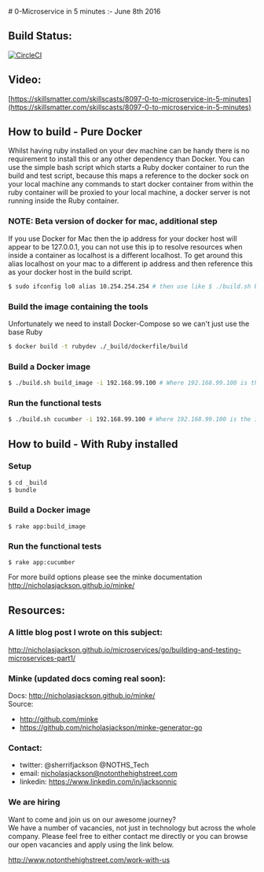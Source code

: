 # 0-Microservice in 5 minutes :- June 8th 2016

## Build Status:  
[![CircleCI](https://circleci.com/gh/nicholasjackson/containersched.svg?style=svg)](https://circleci.com/gh/nicholasjackson/containersched)

## Video:
[https://skillsmatter.com/skillscasts/8097-0-to-microservice-in-5-minutes](https://skillsmatter.com/skillscasts/8097-0-to-microservice-in-5-minutes)

## How to build - Pure Docker
Whilst having ruby installed on your dev machine can be handy there is no requirement to install this or any other dependency than Docker.  You can use the simple bash script which starts a Ruby docker container to run the build and test script, because this maps a reference to the docker sock on your local machine any commands to start docker container from within the ruby container will be proxied to your local machine, a docker server is not running inside the Ruby container.

### NOTE: Beta version of docker for mac, additional step
If you use Docker for Mac then the ip address for your docker host will appear to be 127.0.0.1, you can not use this ip to resolve resources when inside a container as localhost is a different localhost.  To get around this alias localhost on your mac to a different ip address and then reference this as your docker host in the build script.
```bash
$ sudo ifconfig lo0 alias 10.254.254.254 # then use like $ ./build.sh build_image -i 10.254.254.254
```

### Build the image containing the tools
Unfortunately we need to install Docker-Compose so we can't just use the base Ruby

```bash
$ docker build -t rubydev ./_build/dockerfile/build
```

### Build a Docker image
```bash
$ ./build.sh build_image -i 192.168.99.100 # Where 192.168.99.100 is the ip address of your docker host
```

### Run the functional tests
```bash
$ ./build.sh cucumber -i 192.168.99.100 # Where 192.168.99.100 is the ip address of your docker host
```

## How to build - With Ruby installed
### Setup
```bash
$ cd _build
$ bundle
```

### Build a Docker image
```
$ rake app:build_image
```

### Run the functional tests
```
$ rake app:cucumber
```

For more build options please see the minke documentation http://nicholasjackson.github.io/minke/  

## Resources:

### A little blog post I wrote on this subject:  
http://nicholasjackson.github.io/microservices/go/building-and-testing-microservices-part1/

### Minke (updated docs coming real soon):  
Docs: http://nicholasjackson.github.io/minke/  
Source:   
- http://github.com/minke  
- https://github.com/nicholasjackson/minke-generator-go

### Contact:
- twitter: @sherrifjackson @NOTHS_Tech
- email: nicholasjackson@notonthehighstreet.com
- linkedin: https://www.linkedin.com/in/jacksonnic

### We are hiring
Want to come and join us on our awesome journey?   
We have a number of vacancies, not just in technology but across the whole company.  Please feel free to either contact me directly or you can browse our open vacancies and apply using the link below.

http://www.notonthehighstreet.com/work-with-us
